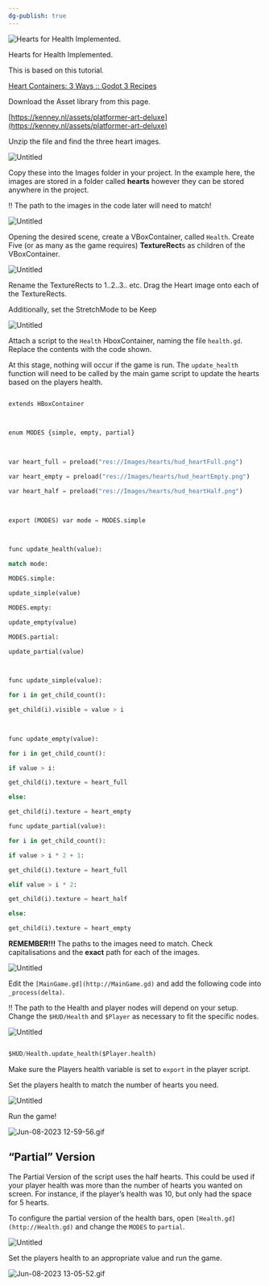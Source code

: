 ```yaml
---
dg-publish: true
---
```

 

![Hearts for Health Implemented.](Work/ISD/1%20-%20Digital%20Assets/images/Untitled%2013.png)

  

Hearts for Health Implemented.

  

This is based on this tutorial.

  

[Heart Containers: 3 Ways :: Godot 3 Recipes](https://kidscancode.org/godot_recipes/3.x/ui/heart_containers_3/index.html)

  

Download the Asset library from this page.

  

[https://kenney.nl/assets/platformer-art-deluxe](https://kenney.nl/assets/platformer-art-deluxe)

  

Unzip the file and find the three heart images.

  

![Untitled](Work/ISD/1%20-%20Digital%20Assets/images/Untitled%2014.png)

  

Copy these into the Images folder in your project. In the example here, the images are stored in a folder called ************hearts************ however they can be stored anywhere in the project.

  

<aside>

‼️ The path to the images in the code later will need to match!

  

</aside>

  

![Untitled](Work/ISD/1%20-%20Digital%20Assets/images/Untitled%2015.png)

  

Opening the desired scene, create a VBoxContainer, called `Health`. Create Five (or as many as the game requires) ********TextureRect********s as children of the VBoxContainer.

  

![Untitled](Work/ISD/1%20-%20Digital%20Assets/images/Untitled%2016.png)

  

Rename the TextureRects to 1..2..3.. etc. Drag the Heart image onto each of the TextureRects.

  

Additionally, set the StretchMode to be Keep

  

![Untitled](Work/ISD/1%20-%20Digital%20Assets/images/Untitled%2017.png)

  

Attach a script to the `Health` HboxContainer, naming the file `health.gd`. Replace the contents with the code shown.

  

At this stage, nothing will occur if the game is run. The `update_health` function will need to be called by the main game script to update the hearts based on the players health.

  

```python

extends HBoxContainer

  

enum MODES {simple, empty, partial}

  

var heart_full = preload("res://Images/hearts/hud_heartFull.png")

var heart_empty = preload("res://Images/hearts/hud_heartEmpty.png")

var heart_half = preload("res://Images/hearts/hud_heartHalf.png")

  

export (MODES) var mode = MODES.simple

  

func update_health(value):

match mode:

MODES.simple:

update_simple(value)

MODES.empty:

update_empty(value)

MODES.partial:

update_partial(value)

  

func update_simple(value):

for i in get_child_count():

get_child(i).visible = value > i

  

func update_empty(value):

for i in get_child_count():

if value > i:

get_child(i).texture = heart_full

else:

get_child(i).texture = heart_empty

func update_partial(value):

for i in get_child_count():

if value > i * 2 + 1:

get_child(i).texture = heart_full

elif value > i * 2:

get_child(i).texture = heart_half

else:

get_child(i).texture = heart_empty

```

  

********************REMEMBER!!!******************** The paths to the images need to match. Check capitalisations and the **********exact********** path for each of the images.

  

![Untitled](Work/ISD/1%20-%20Digital%20Assets/images/Untitled%2018.png)

  

Edit the `[MainGame.gd](http://MainGame.gd)` and add the following code into `_process(delta)`.

  

<aside>

‼️ The path to the Health and player nodes will depend on your setup. Change the `$HUD/Health` and `$Player` as necessary to fit the specific nodes.

  

</aside>

  

![Untitled](Work/ISD/1%20-%20Digital%20Assets/images/Untitled%2019.png)

  

```python

$HUD/Health.update_health($Player.health)

```

  

Make sure the Players health variable is set to `export` in the player script.

  

Set the players health to match the number of hearts you need.

  

![Untitled](Work/ISD/1%20-%20Digital%20Assets/images/Untitled%2020.png)

  

Run the game!

  

![Jun-08-2023 12-59-56.gif](Notionimp/images/Jun-08-2023_12-59-56.gif)

  

## “Partial” Version

  

The Partial Version of the script uses the half hearts. This could be used if your player health was more than the number of hearts you wanted on screen. For instance, if the player’s health was 10, but only had the space for 5 hearts.

  

To configure the partial version of the health bars, open `[Health.gd](http://Health.gd)` and change the `MODES` to `partial`.

  

![Untitled](Work/ISD/1%20-%20Digital%20Assets/images/Untitled%2021.png)

  

Set the players health to an appropriate value and run the game.

  

![Jun-08-2023 13-05-52.gif](Notionimp/images/Jun-08-2023_13-05-52.gif)